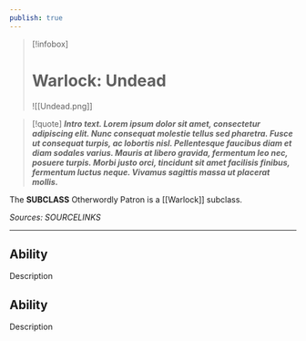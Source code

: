 ```yaml
---
publish: true
---
```

> [!infobox]
> # Warlock: Undead
> ![[Undead.png]]

> [!quote]
> **_Intro text. Lorem ipsum dolor sit amet, consectetur adipiscing elit. Nunc consequat molestie tellus sed pharetra. Fusce ut consequat turpis, ac lobortis nisl. Pellentesque faucibus diam et diam sodales varius. Mauris at libero gravida, fermentum leo nec, posuere turpis. Morbi justo orci, tincidunt sit amet facilisis finibus, fermentum luctus neque. Vivamus sagittis massa ut placerat mollis._**

The **SUBCLASS** Otherwordly Patron is a [[Warlock]] subclass.

*Sources: SOURCELINKS*
***
## Ability
Description
## Ability
Description